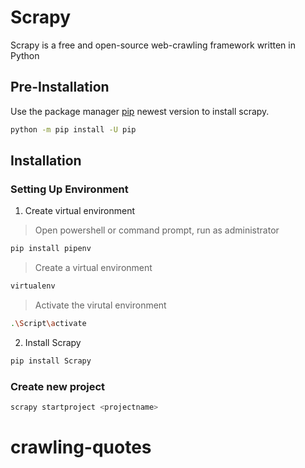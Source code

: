 # Scrapy
Scrapy is a free and open-source web-crawling framework written in Python

## Pre-Installation

Use the package manager [pip](https://pip.pypa.io/en/stable/installing/) newest version to install scrapy.

```bash
python -m pip install -U pip
```

## Installation
### Setting Up Environment
1. Create virtual environment
> Open powershell or command prompt, run as administrator
```bash
pip install pipenv
```
> Create a virtual environment
```bash
virtualenv 
```

> Activate the virutal environment
```bash
.\Script\activate
```

2. Install Scrapy
```bash
pip install Scrapy
```

### Create new project 
```bash
scrapy startproject <projectname>
```
# crawling-quotes
